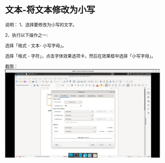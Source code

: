 # 文本-将文本修改为小写

说明：
1、选择要修改为小写的文字。

2、执行以下操作之一:

  选择「格式 - 文本- 小写字母」。

  选择「格式 - 字符」，点击字体效果选项卡，然后在效果框中选择「小写字母」。

截图：![image](./images/z35.png)
